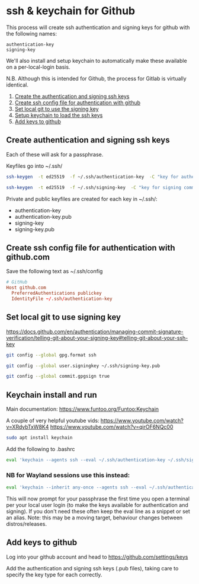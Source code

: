 ssh & keychain for Github
=========================

This process will create ssh authentication and signing keys for github with the following names:

	authentication-key
	signing-key

We'll also install and setup keychain to automatically make these available on a per-local-login basis.

N.B. Although this is intended for Github, the process for Gitlab is virtually identical.

1. [Create the authentication and signing ssh keys](#create-authentication-and-signing-ssh-keys)
2. [Create ssh config file for authentication with github](#create-ssh-config-file-for-authentication-with-githubcom)
3. [Set local git to use the signing key](#set-local-git-to-use-signing-key)
4. [Setup keychain to load the ssh keys](#keychain-install-and-run)
5. [Add keys to github](#add-keys-to-github)


Create authentication and signing ssh keys
------------------------------------------

Each of these will ask for a passphrase.

Keyfiles go into ~/.ssh/

```bash
ssh-keygen  -t ed25519  -f ~/.ssh/authentication-key  -C "key for authenticating with github"

ssh-keygen  -t ed25519  -f ~/.ssh/signing-key  -C "key for signing commits"
```

Private and public keyfiles are created for each key in ~/.ssh/:

-	authentication-key
-	authentication-key.pub
-	signing-key
-	signing-key.pub

Create ssh config file for authentication with github.com
---------------------------------------------------------

Save the following text as ~/.ssh/config

```conf
# GitHub
Host github.com
  PreferredAuthentications publickey
  IdentityFile ~/.ssh/authentication-key
```



Set local git to use signing key
--------------------------------

https://docs.github.com/en/authentication/managing-commit-signature-verification/telling-git-about-your-signing-key#telling-git-about-your-ssh-key


```bash
git config --global gpg.format ssh

git config --global user.signingkey ~/.ssh/signing-key.pub

git config --global commit.gpgsign true
```


Keychain install and run
------------------------

Main documentation: https://www.funtoo.org/Funtoo:Keychain

A couple of very helpful youtube vids:  https://www.youtube.com/watch?v=XRdybTxW8K4  https://www.youtube.com/watch?v=qirOF6NQc00

```bash
sudo apt install keychain
```

Add the following to .bashrc

```bash
eval 'keychain --agents ssh --eval ~/.ssh/authentication-key ~/.ssh/signing-key'
```

### NB for Wayland sessions use this instead:

```bash
eval 'keychain --inherit any-once --agents ssh --eval ~/.ssh/authentication-key ~/.ssh/signing-key'
```

This will now prompt for your passphrase the first time you open a terminal per your local user login (to make the keys available for authentication and signing). If you don't need these often keep the eval line as a snippet or set an alias.
Note: this may be a moving target, behaviour changes between distros/releases.



Add keys to github
------------------

Log into your github account and head to https://github.com/settings/keys

Add the authentication and signing ssh keys (.pub files), taking care to specify the key type for each correctly.
